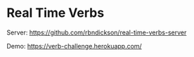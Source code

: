 # Real Time Verbs

Server: https://github.com/rbndickson/real-time-verbs-server

Demo:   https://verb-challenge.herokuapp.com/